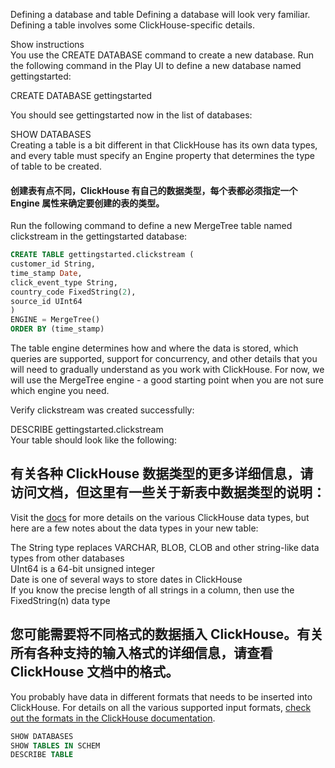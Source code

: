 Defining a database and table
Defining a database will look very familiar. Defining a table involves some ClickHouse-specific details.

Show instructions  
You use the CREATE DATABASE command to create a new database. Run the following command in the Play UI to define a new database named gettingstarted:  

CREATE DATABASE gettingstarted  

You should see gettingstarted now in the list of databases:  

SHOW DATABASES  
Creating a table is a bit different in that ClickHouse has its own data types, and every table must specify an Engine property that determines the type of table to be created.  

#### 创建表有点不同，ClickHouse 有自己的数据类型，每个表都必须指定一个 Engine 属性来确定要创建的表的类型。
Run the following command to define a new MergeTree table named clickstream in the gettingstarted database:
```sql
CREATE TABLE gettingstarted.clickstream (  
customer_id String,  
time_stamp Date,  
click_event_type String,  
country_code FixedString(2),  
source_id UInt64  
)  
ENGINE = MergeTree()  
ORDER BY (time_stamp)  
```
The table engine determines how and where the data is stored, which queries are supported, support for concurrency, and other details that you will need to gradually understand as you work with ClickHouse. For now, we will use the MergeTree engine - a good starting point when you are not sure which engine you need.

Verify clickstream was created successfully:

DESCRIBE gettingstarted.clickstream  
Your table should look like the following:  



## 有关各种 ClickHouse 数据类型的更多详细信息，请访问文档，但这里有一些关于新表中数据类型的说明：
Visit the [docs](https://clickhouse.com/docs/en/sql-reference/data-types/) for more details on the various ClickHouse data types, but here are a few notes about the data types in your new table:

The String type replaces VARCHAR, BLOB, CLOB and other string-like data types from other databases  
UInt64 is a 64-bit unsigned integer  
Date is one of several ways to store dates in ClickHouse  
If you know the precise length of all strings in a column, then use the FixedString(n) data type 


## 您可能需要将不同格式的数据插入 ClickHouse。有关所有各种支持的输入格式的详细信息，请查看 ClickHouse 文档中的格式。
You probably have data in different formats that needs to be inserted into ClickHouse. For details on all the various supported input formats, [check out the formats in the ClickHouse documentation](https://clickhouse.com/docs/en/interfaces/formats/).

```sql
SHOW DATABASES
SHOW TABLES IN SCHEM
DESCRIBE TABLE
```



